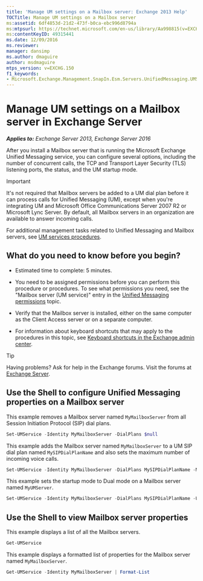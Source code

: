 ```yaml
---
title: 'Manage UM settings on a Mailbox server: Exchange 2013 Help'
TOCTitle: Manage UM settings on a Mailbox server
ms:assetid: 6df4853d-21d2-473f-b0ca-ebc996d8794a
ms:mtpsurl: https://technet.microsoft.com/en-us/library/Aa998815(v=EXCHG.150)
ms:contentKeyID: 49315441
ms.date: 12/09/2016
ms.reviewer: 
manager: dansimp
ms.author: dmaguire
author: msdmaguire
mtps_version: v=EXCHG.150
f1_keywords:
- Microsoft.Exchange.Management.SnapIn.Esm.Servers.UnifiedMessaging.UMServerPropertiesPropertyPage
---
```


# Manage UM settings on a Mailbox server in Exchange Server

_**Applies to:** Exchange Server 2013, Exchange Server 2016_

After you install a Mailbox server that is running the Microsoft Exchange Unified Messaging service, you can configure several options, including the number of concurrent calls, the TCP and Transport Layer Security (TLS) listening ports, the status, and the UM startup mode.

> [!IMPORTANT]
> It's not required that Mailbox servers be added to a UM dial plan before it can process calls for Unified Messaging (UM), except when you're integrating UM and Microsoft Office Communications Server 2007 R2 or Microsoft Lync Server. By default, all Mailbox servers in an organization are available to answer incoming calls.

For additional management tasks related to Unified Messaging and Mailbox servers, see [UM services procedures](um-services-procedures-exchange-2013-help.md).

## What do you need to know before you begin?

  - Estimated time to complete: 5 minutes.

  - You need to be assigned permissions before you can perform this procedure or procedures. To see what permissions you need, see the "Mailbox server (UM service)" entry in the [Unified Messaging permissions](unified-messaging-permissions-exchange-2013-help.md) topic.

  - Verify that the Mailbox server is installed, either on the same computer as the Client Access server or on a separate computer.

  - For information about keyboard shortcuts that may apply to the procedures in this topic, see [Keyboard shortcuts in the Exchange admin center](keyboard-shortcuts-in-the-exchange-admin-center-2013-help.md).

> [!TIP]
> Having problems? Ask for help in the Exchange forums. Visit the forums at [Exchange Server](https://go.microsoft.com/fwlink/p/?linkid=60612).

## Use the Shell to configure Unified Messaging properties on a Mailbox server

This example removes a Mailbox server named `MyMailboxServer` from all Session Initiation Protocol (SIP) dial plans.

```powershell
Set-UMService -Identity MyMailboxServer -DialPlans $null
```

This example adds the Mailbox server named `MyMailboxServer` to a UM SIP dial plan named `MySIPDialPlanName` and also sets the maximum number of incoming voice calls.

```powershell
Set-UMService -Identity MyMailboxServer -DialPlans MySIPDialPlanName -MaxCalls 150
```

This example sets the startup mode to Dual mode on a Mailbox server named `MyUMServer`.

```powershell
Set-UMService -Identity MyMailboxServer -DialPlans MySIPDialPlanName -UMStartUpMode -Dual
```

## Use the Shell to view Mailbox server properties

This example displays a list of all the Mailbox servers.

```powershell
Get-UMService
```

This example displays a formatted list of properties for the Mailbox server named `MyMailboxServer`.

```powershell
Get-UMService -Identity MyMailboxServer | Format-List
```

